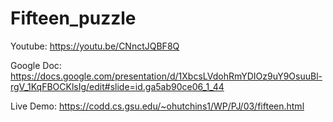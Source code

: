 # Fifteen_puzzle

Youtube: https://youtu.be/CNnctJQBF8Q

Google Doc: https://docs.google.com/presentation/d/1XbcsLVdohRmYDIOz9uY9OsuuBl-rgV_1KqFBOCKlsIg/edit#slide=id.ga5ab90ce06_1_44

Live Demo: https://codd.cs.gsu.edu/~ohutchins1/WP/PJ/03/fifteen.html
